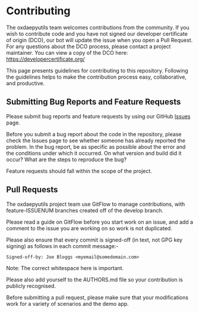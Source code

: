 # Contributing

The oxdaepyutils team welcomes contributions from the community. If you wish to contribute code and you have not signed our developer certificate of origin (DCO), our bot will update the issue when you open a Pull Request. For any questions about the DCO process, please contact a project maintainer. You can view a copy of the DCO here: https://developercertificate.org/

This page presents guidelines for contributing to this repository. Following the guidelines helps to make the contribution process easy, collaborative, and productive. 

## Submitting Bug Reports and Feature Requests

Please submit bug reports and feature requests by using our GitHub [Issues](https://github.com/BDI-pathogens/oxdaepyutils/issues) page.

Before you submit a bug report about the code in the repository, please check the Issues page to see whether someone has already reported the problem. In the bug report, be as specific as possible about the error and the conditions under which it occurred. On what version and build did it occur? What are the steps to reproduce the bug? 

Feature requests should fall within the scope of the project.

## Pull Requests

The oxdaepyutils project team use GitFlow to manage contributions, with feature-ISSUENUM
branches created off of the develop branch.

Please read a guide on GitFlow before you start work on an issue, and add a comment
to the issue you are working on so work is not duplicated.

Please also ensure that every commit is signed-off (in text, not GPG key signing) as follows in each commit message:-

`Signed-off-by: Joe Bloggs <myemail@somedomain.com>`

Note: The correct whitespace here is important.

Please also add yourself to the AUTHORS.md file so your contribution is publicly recognised.

Before submitting a pull request, please make sure that your modifications work for a variety of scenarios and the demo app.
